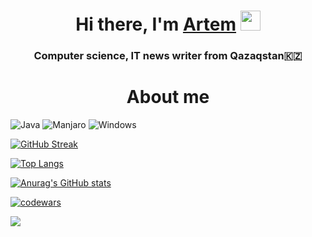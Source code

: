 <h1 align="center">Hi there, I'm <a href="https://github.com/Kudinov-Artemilus" target="_blank">Artem</a> 
<img src="https://github.com/blackcater/blackcater/raw/main/images/Hi.gif" height="32"/></h1>
<h3 align="center">Computer science, IT news writer from Qazaqstan🇰🇿</h3>


<h1 align="center">About me</h1>

![Java](https://img.shields.io/badge/java-%23ED8B00.svg?style=for-the-badge&logo=java&logoColor=white)
![Manjaro](https://img.shields.io/badge/Manjaro-35BF5C?style=for-the-badge&logo=Manjaro&logoColor=white)
![Windows](https://img.shields.io/badge/Windows-0078D6?style=for-the-badge&logo=windows&logoColor=white)

[![GitHub Streak](https://github-readme-streak-stats.herokuapp.com/?user=Kudinov-Artemilus)](https://git.io/streak-stats)

[![Top Langs](https://github-readme-stats.vercel.app/api/top-langs/?username=Kudinov-Artemilus)](https://github.com/anuraghazra/github-readme-stats)

[![Anurag's GitHub stats](https://github-readme-stats.vercel.app/api?username=Kudinov-Artemilus)](https://github.com/anuraghazra/github-readme-stats)

[![codewars](https://www.codewars.com/users/username/badges/small)](https://www.codewars.com/users/Kudinov-Artemilus) 

![](https://github-profile-summary-cards.vercel.app/api/cards/profile-details?username=Kudinov-Artemilus&theme=solarized_dark)

